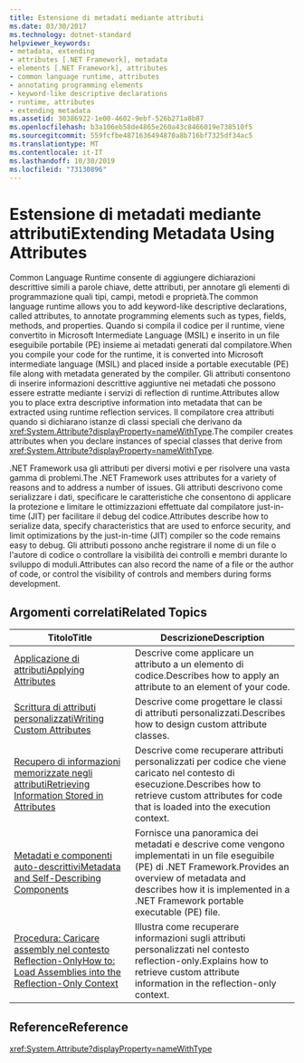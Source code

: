 ```yaml
---
title: Estensione di metadati mediante attributi
ms.date: 03/30/2017
ms.technology: dotnet-standard
helpviewer_keywords:
- metadata, extending
- attributes [.NET Framework], metadata
- elements [.NET Framework], attributes
- common language runtime, attributes
- annotating programming elements
- keyword-like descriptive declarations
- runtime, attributes
- extending metadata
ms.assetid: 30386922-1e00-4602-9ebf-526b271a8b87
ms.openlocfilehash: b3a106eb58de4865e260a43c8466019e738510f5
ms.sourcegitcommit: 559fcfbe4871636494870a8b716bf7325df34ac5
ms.translationtype: MT
ms.contentlocale: it-IT
ms.lasthandoff: 10/30/2019
ms.locfileid: "73130896"
---
```

# <a name="extending-metadata-using-attributes"></a><span data-ttu-id="30383-102">Estensione di metadati mediante attributi</span><span class="sxs-lookup"><span data-stu-id="30383-102">Extending Metadata Using Attributes</span></span>
<span data-ttu-id="30383-103">Common Language Runtime consente di aggiungere dichiarazioni descrittive simili a parole chiave, dette attributi, per annotare gli elementi di programmazione quali tipi, campi, metodi e proprietà.</span><span class="sxs-lookup"><span data-stu-id="30383-103">The common language runtime allows you to add keyword-like descriptive declarations, called attributes, to annotate programming elements such as types, fields, methods, and properties.</span></span> <span data-ttu-id="30383-104">Quando si compila il codice per il runtime, viene convertito in Microsoft Intermediate Language (MSIL) e inserito in un file eseguibile portabile (PE) insieme ai metadati generati dal compilatore.</span><span class="sxs-lookup"><span data-stu-id="30383-104">When you compile your code for the runtime, it is converted into Microsoft intermediate language (MSIL) and placed inside a portable executable (PE) file along with metadata generated by the compiler.</span></span> <span data-ttu-id="30383-105">Gli attributi consentono di inserire informazioni descrittive aggiuntive nei metadati che possono essere estratte mediante i servizi di reflection di runtime.</span><span class="sxs-lookup"><span data-stu-id="30383-105">Attributes allow you to place extra descriptive information into metadata that can be extracted using runtime reflection services.</span></span> <span data-ttu-id="30383-106">Il compilatore crea attributi quando si dichiarano istanze di classi speciali che derivano da <xref:System.Attribute?displayProperty=nameWithType>.</span><span class="sxs-lookup"><span data-stu-id="30383-106">The compiler creates attributes when you declare instances of special classes that derive from <xref:System.Attribute?displayProperty=nameWithType>.</span></span>  
  
 <span data-ttu-id="30383-107">.NET Framework usa gli attributi per diversi motivi e per risolvere una vasta gamma di problemi.</span><span class="sxs-lookup"><span data-stu-id="30383-107">The .NET Framework uses attributes for a variety of reasons and to address a number of issues.</span></span> <span data-ttu-id="30383-108">Gli attributi descrivono come serializzare i dati, specificare le caratteristiche che consentono di applicare la protezione e limitare le ottimizzazioni effettuate dal compilatore just-in-time (JIT) per facilitare il debug del codice.</span><span class="sxs-lookup"><span data-stu-id="30383-108">Attributes describe how to serialize data, specify characteristics that are used to enforce security, and limit optimizations by the just-in-time (JIT) compiler so the code remains easy to debug.</span></span> <span data-ttu-id="30383-109">Gli attributi possono anche registrare il nome di un file o l'autore di codice o controllare la visibilità dei controlli e membri durante lo sviluppo di moduli.</span><span class="sxs-lookup"><span data-stu-id="30383-109">Attributes can also record the name of a file or the author of code, or control the visibility of controls and members during forms development.</span></span>  
  
## <a name="related-topics"></a><span data-ttu-id="30383-110">Argomenti correlati</span><span class="sxs-lookup"><span data-stu-id="30383-110">Related Topics</span></span>  
  
|<span data-ttu-id="30383-111">Titolo</span><span class="sxs-lookup"><span data-stu-id="30383-111">Title</span></span>|<span data-ttu-id="30383-112">Descrizione</span><span class="sxs-lookup"><span data-stu-id="30383-112">Description</span></span>|  
|-----------|-----------------|  
|[<span data-ttu-id="30383-113">Applicazione di attributi</span><span class="sxs-lookup"><span data-stu-id="30383-113">Applying Attributes</span></span>](../../../docs/standard/attributes/applying-attributes.md)|<span data-ttu-id="30383-114">Descrive come applicare un attributo a un elemento di codice.</span><span class="sxs-lookup"><span data-stu-id="30383-114">Describes how to apply an attribute to an element of your code.</span></span>|  
|[<span data-ttu-id="30383-115">Scrittura di attributi personalizzati</span><span class="sxs-lookup"><span data-stu-id="30383-115">Writing Custom Attributes</span></span>](../../../docs/standard/attributes/writing-custom-attributes.md)|<span data-ttu-id="30383-116">Descrive come progettare le classi di attributi personalizzati.</span><span class="sxs-lookup"><span data-stu-id="30383-116">Describes how to design custom attribute classes.</span></span>|  
|[<span data-ttu-id="30383-117">Recupero di informazioni memorizzate negli attributi</span><span class="sxs-lookup"><span data-stu-id="30383-117">Retrieving Information Stored in Attributes</span></span>](../../../docs/standard/attributes/retrieving-information-stored-in-attributes.md)|<span data-ttu-id="30383-118">Descrive come recuperare attributi personalizzati per codice che viene caricato nel contesto di esecuzione.</span><span class="sxs-lookup"><span data-stu-id="30383-118">Describes how to retrieve custom attributes for code that is loaded into the execution context.</span></span>|  
|[<span data-ttu-id="30383-119">Metadati e componenti auto-descrittivi</span><span class="sxs-lookup"><span data-stu-id="30383-119">Metadata and Self-Describing Components</span></span>](../../../docs/standard/metadata-and-self-describing-components.md)|<span data-ttu-id="30383-120">Fornisce una panoramica dei metadati e descrive come vengono implementati in un file eseguibile (PE) di .NET Framework.</span><span class="sxs-lookup"><span data-stu-id="30383-120">Provides an overview of metadata and describes how it is implemented in a .NET Framework portable executable (PE) file.</span></span>|  
|[<span data-ttu-id="30383-121">Procedura: Caricare assembly nel contesto Reflection-Only</span><span class="sxs-lookup"><span data-stu-id="30383-121">How to: Load Assemblies into the Reflection-Only Context</span></span>](../../../docs/framework/reflection-and-codedom/how-to-load-assemblies-into-the-reflection-only-context.md)|<span data-ttu-id="30383-122">Illustra come recuperare informazioni sugli attributi personalizzati nel contesto reflection-only.</span><span class="sxs-lookup"><span data-stu-id="30383-122">Explains how to retrieve custom attribute information in the reflection-only context.</span></span>|  
  
## <a name="reference"></a><span data-ttu-id="30383-123">Reference</span><span class="sxs-lookup"><span data-stu-id="30383-123">Reference</span></span>  
 <xref:System.Attribute?displayProperty=nameWithType>
